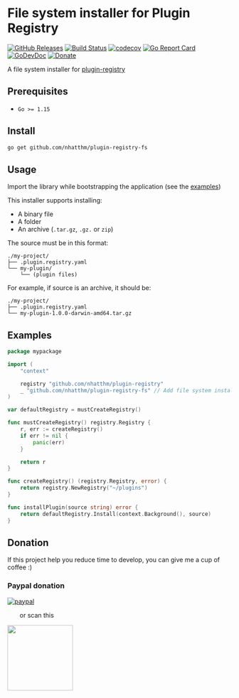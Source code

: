 # File system installer for Plugin Registry

[![GitHub Releases](https://img.shields.io/github/v/release/nhatthm/plugin-registry-fs)](https://github.com/nhatthm/plugin-registry-fs/releases/latest)
[![Build Status](https://github.com/nhatthm/plugin-registry-fs/actions/workflows/test.yaml/badge.svg)](https://github.com/nhatthm/plugin-registry-fs/actions/workflows/test.yaml)
[![codecov](https://codecov.io/gh/nhatthm/plugin-registry-fs/branch/master/graph/badge.svg?token=eTdAgDE2vR)](https://codecov.io/gh/nhatthm/plugin-registry-fs)
[![Go Report Card](https://goreportcard.com/badge/github.com/nhatthm/plugin-registry-fs)](https://goreportcard.com/report/github.com/nhatthm/plugin-registry-fs)
[![GoDevDoc](https://img.shields.io/badge/dev-doc-00ADD8?logo=go)](https://pkg.go.dev/github.com/nhatthm/plugin-registry-fs)
[![Donate](https://img.shields.io/badge/Donate-PayPal-green.svg)](https://www.paypal.com/donate/?hosted_button_id=PJZSGJN57TDJY)

A file system installer for [plugin-registry](https://github.com/nhatthm/plugin-registry)

## Prerequisites

- `Go >= 1.15`

## Install

```bash
go get github.com/nhatthm/plugin-registry-fs
```

## Usage

Import the library while bootstrapping the application (see the [examples](#examples))

This installer supports installing:
- A binary file
- A folder
- An archive (`.tar.gz`, `.gz.` or `zip`)

The source must be in this format:

```
./my-project/
├── .plugin.registry.yaml
└── my-plugin/
    └── (plugin files) 
```

For example, if source is an archive, it should be:

```
./my-project/
├── .plugin.registry.yaml
└── my-plugin-1.0.0-darwin-amd64.tar.gz 
```

## Examples

```go
package mypackage

import (
	"context"

	registry "github.com/nhatthm/plugin-registry"
	_ "github.com/nhatthm/plugin-registry-fs" // Add file system installer.
)

var defaultRegistry = mustCreateRegistry()

func mustCreateRegistry() registry.Registry {
	r, err := createRegistry()
	if err != nil {
		panic(err)
	}

	return r
}

func createRegistry() (registry.Registry, error) {
	return registry.NewRegistry("~/plugins")
}

func installPlugin(source string) error {
	return defaultRegistry.Install(context.Background(), source)
}

```

## Donation

If this project help you reduce time to develop, you can give me a cup of coffee :)

### Paypal donation

[![paypal](https://www.paypalobjects.com/en_US/i/btn/btn_donateCC_LG.gif)](https://www.paypal.com/donate/?hosted_button_id=PJZSGJN57TDJY)

&nbsp;&nbsp;&nbsp;&nbsp;&nbsp;&nbsp;&nbsp;or scan this

<img src="https://user-images.githubusercontent.com/1154587/113494222-ad8cb200-94e6-11eb-9ef3-eb883ada222a.png" width="147px" />
